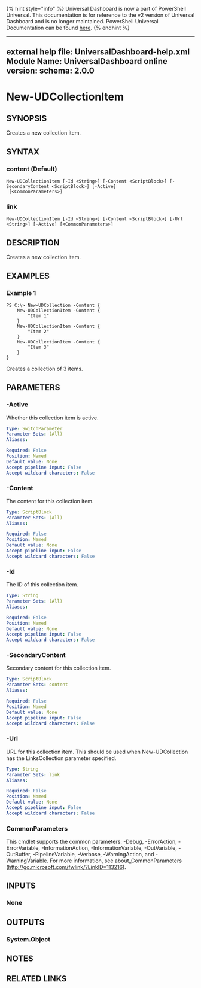 ﻿{% hint style="info" %}
Universal Dashboard is now a part of PowerShell Universal. This documentation is for reference to the v2 version of Universal Dashboard and is no longer maintained. PowerShell Universal Documentation can be found [here](https://docs.ironmansoftware.com).
{% endhint %}


---
external help file: UniversalDashboard-help.xml
Module Name: UniversalDashboard
online version: 
schema: 2.0.0
---

# New-UDCollectionItem

## SYNOPSIS
Creates a new collection item.

## SYNTAX

### content (Default)
```
New-UDCollectionItem [-Id <String>] [-Content <ScriptBlock>] [-SecondaryContent <ScriptBlock>] [-Active]
 [<CommonParameters>]
```

### link
```
New-UDCollectionItem [-Id <String>] [-Content <ScriptBlock>] [-Url <String>] [-Active] [<CommonParameters>]
```

## DESCRIPTION
Creates a new collection item.

## EXAMPLES

### Example 1
```
PS C:\> New-UDCollection -Content {
    New-UDCollectionItem -Content { 
        "Item 1"
    }
    New-UDCollectionItem -Content { 
        "Item 2"
    }
    New-UDCollectionItem -Content { 
        "Item 3"
    }
}
```

Creates a collection of 3 items.

## PARAMETERS

### -Active
Whether this collection item is active.

```yaml
Type: SwitchParameter
Parameter Sets: (All)
Aliases: 

Required: False
Position: Named
Default value: None
Accept pipeline input: False
Accept wildcard characters: False
```

### -Content
The content for this collection item.

```yaml
Type: ScriptBlock
Parameter Sets: (All)
Aliases: 

Required: False
Position: Named
Default value: None
Accept pipeline input: False
Accept wildcard characters: False
```

### -Id
The ID of this collection item.

```yaml
Type: String
Parameter Sets: (All)
Aliases: 

Required: False
Position: Named
Default value: None
Accept pipeline input: False
Accept wildcard characters: False
```

### -SecondaryContent
Secondary content for this collection item.

```yaml
Type: ScriptBlock
Parameter Sets: content
Aliases: 

Required: False
Position: Named
Default value: None
Accept pipeline input: False
Accept wildcard characters: False
```

### -Url
URL for this collection item. This should be used when New-UDCollection has the LinksCollection parameter specified.

```yaml
Type: String
Parameter Sets: link
Aliases: 

Required: False
Position: Named
Default value: None
Accept pipeline input: False
Accept wildcard characters: False
```

### CommonParameters
This cmdlet supports the common parameters: -Debug, -ErrorAction, -ErrorVariable, -InformationAction, -InformationVariable, -OutVariable, -OutBuffer, -PipelineVariable, -Verbose, -WarningAction, and -WarningVariable. For more information, see about_CommonParameters (http://go.microsoft.com/fwlink/?LinkID=113216).

## INPUTS

### None

## OUTPUTS

### System.Object

## NOTES

## RELATED LINKS



